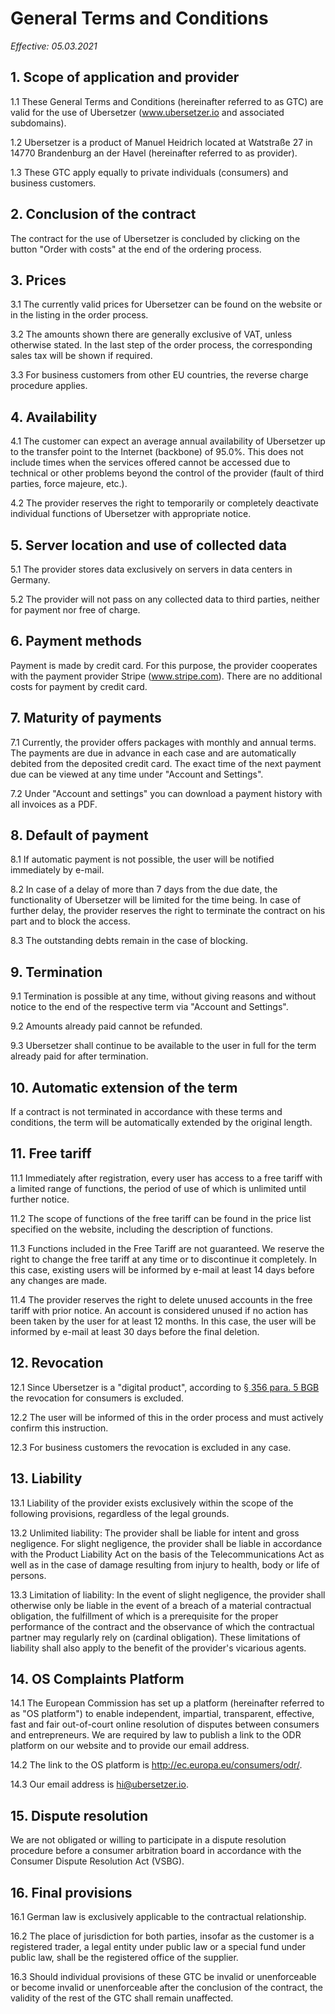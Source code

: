 # General Terms and Conditions

*Effective: 05.03.2021*

## 1. Scope of application and provider

1.1 These General Terms and Conditions (hereinafter referred to as GTC) are valid for the use of Ubersetzer (<a href="https://ubersetzer.io" target="_blank">www.ubersetzer.io</a> and associated subdomains).

1.2 Ubersetzer is a product of Manuel Heidrich located at Watstraße 27 in 14770 Brandenburg an der Havel (hereinafter referred to as provider).

1.3 These GTC apply equally to private individuals (consumers) and business customers.

## 2. Conclusion of the contract

The contract for the use of Ubersetzer is concluded by clicking on the button "Order with costs" at the end of the ordering process.

## 3. Prices

3.1 The currently valid prices for Ubersetzer can be found on the website or in the listing in the order process.

3.2 The amounts shown there are generally exclusive of VAT, unless otherwise stated. In the last step of the order process, the corresponding sales tax will be shown if required.

3.3 For business customers from other EU countries, the reverse charge procedure applies.

## 4. Availability

4.1 The customer can expect an average annual availability of Ubersetzer up to the transfer point to the Internet (backbone) of 95.0%. This does not include times when the services offered cannot be accessed due to technical or other problems beyond the control of the provider (fault of third parties, force majeure, etc.).

4.2 The provider reserves the right to temporarily or completely deactivate individual functions of Ubersetzer with appropriate notice.

## 5. Server location and use of collected data

5.1 The provider stores data exclusively on servers in data centers in Germany.

5.2 The provider will not pass on any collected data to third parties, neither for payment nor free of charge.

## 6. Payment methods

Payment is made by credit card. For this purpose, the provider cooperates with the payment provider Stripe (<a href="http://www.stripe.com" target="_blank">www.stripe.com</a>). There are no additional costs for payment by credit card.

## 7. Maturity of payments

7.1 Currently, the provider offers packages with monthly and annual terms. The payments are due in advance in each case and are automatically debited from the deposited credit card. The exact time of the next payment due can be viewed at any time under "Account and Settings".

7.2 Under "Account and settings" you can download a payment history with all invoices as a PDF.

## 8. Default of payment

8.1 If automatic payment is not possible, the user will be notified immediately by e-mail.

8.2 In case of a delay of more than 7 days from the due date, the functionality of Ubersetzer will be limited for the time being. In case of further delay, the provider reserves the right to terminate the contract on his part and to block the access.

8.3 The outstanding debts remain in the case of blocking.

## 9. Termination

9.1 Termination is possible at any time, without giving reasons and without notice to the end of the respective term via "Account and Settings".

9.2 Amounts already paid cannot be refunded.

9.3 Ubersetzer shall continue to be available to the user in full for the term already paid for after termination.

## 10. Automatic extension of the term

If a contract is not terminated in accordance with these terms and conditions, the term will be automatically extended by the original length.

## 11. Free tariff

11.1 Immediately after registration, every user has access to a free tariff with a limited range of functions, the period of use of which is unlimited until further notice.

11.2 The scope of functions of the free tariff can be found in the price list specified on the website, including the description of functions.

11.3 Functions included in the Free Tariff are not guaranteed. We reserve the right to change the free tariff at any time or to discontinue it completely. In this case, existing users will be informed by e-mail at least 14 days before any changes are made.

11.4 The provider reserves the right to delete unused accounts in the free tariff with prior notice. An account is considered unused if no action has been taken by the user for at least 12 months. In this case, the user will be informed by e-mail at least 30 days before the final deletion.

## 12. Revocation

12.1 Since Ubersetzer is a "digital product", according to <a href="https://www.gesetze-im-internet.de/bgb/__356.html" target="_blank">§ 356 para. 5 BGB</a> the revocation for consumers is excluded.

12.2 The user will be informed of this in the order process and must actively confirm this instruction.

12.3 For business customers the revocation is excluded in any case.

## 13. Liability

13.1 Liability of the provider exists exclusively within the scope of the following provisions, regardless of the legal grounds.

13.2 Unlimited liability: The provider shall be liable for intent and gross negligence. For slight negligence, the provider shall be liable in accordance with the Product Liability Act on the basis of the Telecommunications Act as well as in the case of damage resulting from injury to health, body or life of persons.

13.3 Limitation of liability: In the event of slight negligence, the provider shall otherwise only be liable in the event of a breach of a material contractual obligation, the fulfillment of which is a prerequisite for the proper performance of the contract and the observance of which the contractual partner may regularly rely on (cardinal obligation). These limitations of liability shall also apply to the benefit of the provider's vicarious agents.

## 14. OS Complaints Platform

14.1 The European Commission has set up a platform (hereinafter referred to as "OS platform") to enable independent, impartial, transparent, effective, fast and fair out-of-court online resolution of disputes between consumers and entrepreneurs. We are required by law to publish a link to the ODR platform on our website and to provide our email address.

14.2 The link to the OS platform is <a href="http://ec.europa.eu/consumers/odr/" target="_blank">http://ec.europa.eu/consumers/odr/</a>.

14.3 Our email address is hi@ubersetzer.io.

## 15. Dispute resolution

We are not obligated or willing to participate in a dispute resolution procedure before a consumer arbitration board in accordance with the Consumer Dispute Resolution Act (VSBG).

## 16. Final provisions

16.1 German law is exclusively applicable to the contractual relationship.

16.2 The place of jurisdiction for both parties, insofar as the customer is a registered trader, a legal entity under public law or a special fund under public law, shall be the registered office of the supplier.

16.3 Should individual provisions of these GTC be invalid or unenforceable or become invalid or unenforceable after the conclusion of the contract, the validity of the rest of the GTC shall remain unaffected.
